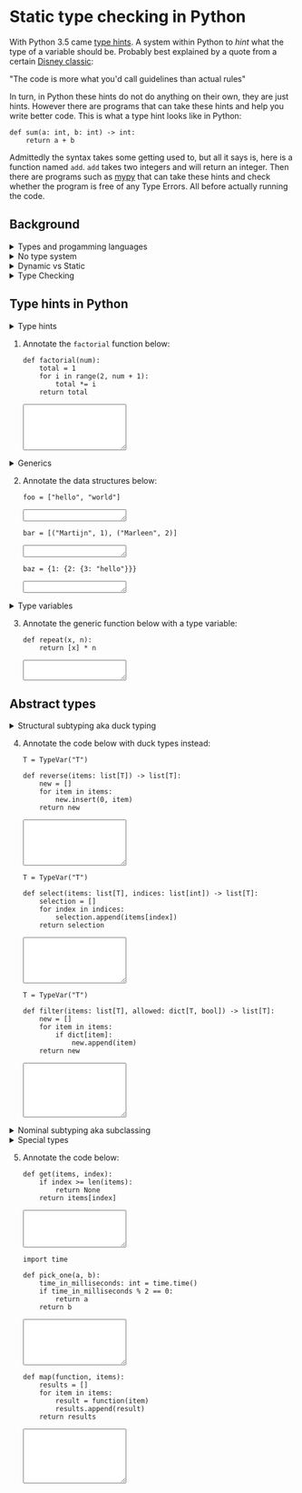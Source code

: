 # Static type checking in Python

With Python 3.5 came [type hints](https://www.python.org/dev/peps/pep-0484/). A system within Python to *hint* what the type of a variable should be. Probably best explained by a quote from a certain [Disney classic](https://www.imdb.com/title/tt0325980/):

"The code is more what you'd call guidelines than actual rules"

In turn, in Python these hints do not do anything on their own, they are just hints. However there are programs that can take these hints and help you write better code. This is what a type hint looks like in Python:

```Py
def sum(a: int, b: int) -> int:
    return a + b
```

Admittedly the syntax takes some getting used to, but all it says is, here is a function named `add`. `add` takes two integers and will return an integer. Then there are programs such as [mypy](http://mypy-lang.org/) that can take these hints and check whether the program is free of any Type Errors. All before actually running the code.


## Background
<details>
<summary>Types and progamming languages</summary>

Different programming languages have different type systems, but why? Take a quick peek at the example below:


### Python

```Py
def sum(items):
    total = 0
    for item in items:
        total += item
    return total
```

Python's approach is simple, we'll just run the code and see if it works. If `items` can be summed, then great let's do that. This all works:

```Py
sum([1, 2])
sum([1, 2.0])
sum({1, 2, 3})
```

But this does **not**:

```Py
sum(["hello", 1])
```

And worse yet, we won't know that it does not work until this code is actually run. If the code is not properly tested, then running this function might not happen until its shipped to the client. In which case... **nightmares**.


### C

Okay, but what about other languages? Remember C?

```C
int sum(int items[], int n) {
    int total = 0;
    for (int i = 0; i < n; i++) {
        total += items[i];
    }
    return total;
}
```

C takes a different approach, put a concrete type in front of everything and check it when trying to compile. That way we'll know up front whether the code will even run. Because this:

```C
float array[] = {3.0, 4.0, 5.0};
sum(array, 3);
```

Will nicely throw a compile error. No chance that this code reaches the end user's desk. 

But wait, floats can be summed right? Well, tough luck. You'll need to write a new function for floats.

> For the curious, there are ways to escape C's type system through the use of casting and pointers. Most notably through the use of `void` pointers.


### Java

Let's find a middleground, Java. Java is a bureaucratic programming languages of sorts. Nothing is assumed, and everything has to be explicitly denoted. Here is an example: 

```java
public static <T extends Number> sum(Iterable<T> items) {
    T total = 0;
    for (T item : items) {
        total = total.doubleValue() + item.doubleValue();
    }
    return total;
}
```

Quickly jumping over `public static`, which just means this function can be called from anywhere (`public`) and is always available (`static`). You'll find `<T extends Number>`.

What is a `Number`? Well, as it turns out, [Number](https://docs.oracle.com/javase/8/docs/api/java/lang/Number.html) is a `class` of which each number (`Integer`, `Float`, `Double`, etc.) inherits. `<T extends Number>` just means any type `T` that is an extension of a `Number`. So really what `T` says is, anything that is a Number, and thus can do anything a Number can do, can be passed into this function and will be returned from it too. 

Next, `Iterable<T>`. Iterable is an abstract generic type, more on this later. For now, all this says is some collection of things, be it a list, an array, or a tuple perhaps, over which can be iterated (with a for-loop for instance), containing elements of type `T`.

`item.doubleValue()`??? Inside the function it is now unknown what the exact types of the items are. All we know is that they are `Number`s. At this point we can only assume that an item can do anything a `Number` can do, and that is not much! In fact, a `Number` in Java can only convert itself to a more concrete `Double`, `Integer`, `Float`, etc. So what this function does is convert all items to `Double`s and then sums them up. 

Through this, this all works:

```java
sum({1, 2});
sum({4.0, 5.0});
```

And even different data structures, such as linked lists:

```java
LinkedList<Number> items = new LinkedList<Number>();
items.add(1);
items.add(2.0);
sum(items);
```

And this will still nicely give a compile error:

```java
add({"hello", "bye"});
```

Problem solved... right? Well, we did end up paying a steep price. Because be honest, which one is easier to understand:

```Py
def sum(items):
    total = 0
    for item in items:
        total += item
    return total
```

```java
public static <T extends Number> sum(Iterable<T> items) {
    T total = 0;
    for (T item : items) {
        total = total.doubleValue() + item.doubleValue();
    }
    return total;
}
```

Suprisingly perhaps, is that the answer to that question depends on who you'd ask. If you are used to dealing with millions of lines of code written by many others before you, you might strongly prefer the `Java` implementation. Simply because it gives you all information you need to know.
</details>

<details>
<summary>No type system</summary>

All your computer has is `1`-s and `0`-s, and all it can do is operate on these ones and zeroes. So at the root there are effectively no types. Instead the program just has to treat certain ones and zeroes differently than others. This is true in machine code (the ones and zeros), but also one level higher in [an assembly language](https://cs.lmu.edu/~ray/notes/x86assembly/). These type of languages are often just the instructions an operating system can execute, but in a more convenient text form. Assembly languages do contain data instructions for storing the length and allignment of data, but not much more than that. Naturally this way of working is error prone and undesirable. 
</details>

<details>
<summary>Dynamic vs Static</summary>

All programming languages have some form of type system, but when and what they do with that system varies. First, let's talk about when. There are two main forms, **static** and **dynamic**, and they are not exclusive from one another. 

#### Static

Static in this context just means before execution, that could be when compiling the code or through running a seperate type checker. For instance, C makes use of static type checking to ensure that all types operate with one another upon compilation. That way, there is no (technically, little) chance for any type errors while running the program. On top of this compilers can make use of the type information upon compilation to better optimize the resulting program. By for instance reserving precisely enough memory, as the data and their types is know up front.

#### Dynamic

Dynamic means during execution of a program, or in runtime. A good example of a dynamic type system is Python. Values in Python do have types, there are `int`s, `list`s, `string`s, you name it. Misuse of these types will often result in an error, for instance this code:

```Py
"hello" + [1,2,3]
```

Will raise a `TypeError` upon execution. But only during execution. So the information is there, and Python will protect you from weird and unexpected results, but a little late perhaps.

That said, dynamic type systems are often flexible and easy to use. As a programmer you don't have to worry about declaring types, and that means writing less code and probably easier to read code. This is a big reason as to why scripting languages such as Python, JavaScript and Bash tend to favor dynamic type systems. The flexibility in turn makes it possible to do extensive introspection, allowing the program itself to reason about types too. For instance in Python you can check the type of a variable through:

```Py
isinstance(a, int)
```
</details>

<details>
<summary>Type Checking</summary>

Type information can be used for different things, such as optimizing programs, ensuring enough memory is available, but perhaps most important to us programmers: type checking. Ensuring that the program is free of any type errors. 

Type checking can be done both dynamically and statically. But, dynamic type checking happens while running the program and will inevitably impact performance. That is why dynamic type checking is usually only done upon execution of a line of code, to ensure no unnecessary checks are done. That execution of a line of code might be very late, and if you are not testing properly, it might just be in the hands of the end user by the time that buggy line of code finally runs.

In contrast static type checking does not need to worry about performance (as much). Afterall, this style of type checking happens in the developer's time (hence the "as much"), and not the end user's time. This enables a static type checker to do more complex type of checks and give better hints as to what is going wrong. However, to perform static type checking the information on types needs to be available before running the code. That often means that you as a programmer need to add this information. That is both a blessing and a curse. You will have to write more code, but the added information will make it easier for your co-workers or your future self to understand.

Static type checking is often preferred, and so much so that languages such as JavaScript (in the form of TypeScript) and Python have started to adopt type information to enable static type checking. 
</details>


## Type hints in Python

<details>
<summary>Type hints</summary>
A type hint in the simplest form looks like this:

```Py
foo: int
```

All this says is, the type of the variable `foo` should be an integer. Notice how there is no initial value here. This line of code does not create a variable `foo`, all it does is add a hint that `foo`, once it exists, should be an integer. That means this will raise a `NameError`:

```
$ python
>>> foo: int
>>> foo
NameError: name 'foo' is not defined
```

It is possible to combine type hints and initialization on the same line, like so:

```Py
foo: int = 3
```

That looks somewhat redundant, doesn't it? How can the *literal* `3` be anything else than an integer? This is where type inference kicks in. Tools such as `mypy` will try to infer the types of variables from their use. It is quite safe to assume type inference is possible here, so probably best to just write:

```Py
foo = 3
```

Type inference does have its limitations, for instance `mypy` will not do any type inference in functions without type hints. To understand why, let's quickly look into function type hints. In the simplest form:

```Py
def add(a: int, b: int) -> int:
    c = a + b
    return c
```

The syntax is relatively straight forward, using the colon (`:`) for parameter type hints, and the arrow (`->`) for the return type. Notice how the type of `c` is not annotated. It can be, but it is not needed. From the types of `a` and `b` and the `+` operation, `mypy` can infer the type of `c`. But what if we did not annotate this function. Well, in that case, `a` and `b` could be anything: `str`, `float`, `list`, you name it! This is where `mypy` draws a line, if you do not annotate a function, `mypy` will not even attempt to do type inference. Instead all variables will be of type `Any`.

What is `Any`? Well, anything really. It is an escape hatch of sorts that provides no information. Once `Any` gets involved type checking becomes rather impossible. What is `Any + int`? `Any`

</details>

1. Annotate the `factorial` function below:

    ```Py
    def factorial(num):
        total = 1
        for i in range(2, num + 1):
            total *= i
        return total
    ```

    <textarea name="form[q1]" rows="5" required=""></textarea>

<details>
<summary>Generics</summary>

Integers, floats, booleans and strings are primitive data types. Built into the language, they serve as building blocks for more complex data structures. For instance, you might need a `list` to store your data. 

```Py
numbers: list = [1, 2, 3]
number = numbers.pop()
```

Here is the catch, the type `list` does not tell *anything* about what is in the `list`. So really what we have here is a `list` containing `Any`. In this case the type of `number` would be `Any` too.

A `list` is a generic data type. It can store various types, but its operation will vary based on what you store. Simply put for a `list`, if you initially store integers in the list, you will later be able to retrieve integers from that list. This can be annotated as follows:

```Py
numbers: list[int] = [1, 2, 3]
number = numbers.pop()
```

Now `numbers` is defined as a list of integers, and through that `number` will be of type `int` too.

Let's take a quick look at `dict`. Dictionaries are generic over two types, their keys and values. This is how that can be annotated:

```Py
grades: dict[str, int] = {"Martijn": 7, "Marleen": 8}
```

Tuples are an immutable data structure, once initialized it cannot be changed. So it is known up front exactly what the type of each value in the tuple is going to be. Because of this the `tuple` type can a variable amount of generic anotations with exactly as many types as there are values. Like so:

```Py
foo: tuple[int, float] = (7, 7.2)
bar: tuple[int, float, str] = (8, 7.9, "hello world")
baz: tuple[int, int, int] = (1, 2, 3)
```

What about nested data structures?

```Py
stats: dict[str, tuple[int, float]] = {"Martijn": (7, 7.2), "Marleen": (8, 8.1)}
```

Again, in most situations `mypy` can infer the types of the variables, and it is not strictly needed to annotate each data structure for type checking. That said, especially when it comes to data structures, annotations make the code easier to understand.  

</details>

2. Annotate the data structures below:

    ```Py
    foo = ["hello", "world"]
    ```

    <textarea name="form[q2.1]" rows="1" required=""></textarea>

    ```Py
    bar = [("Martijn", 1), ("Marleen", 2)]
    ```

    <textarea name="form[q2.2]" rows="1" required=""></textarea>

    ```Py
    baz = {1: {2: {3: "hello"}}}
    ```

    <textarea name="form[q2.3]" rows="1" required=""></textarea>

<details>
<summary>Type variables</summary>

Generics work through the use of type variables. In Python these variables are provided by `TypeVar` from the `typing` module. Here is how it works:

```Py
from typing import TypeVar

T = TypeVar('T')  # Can be anything
N = TypeVar('N', int, float)  # Must be int or float
```

Type variables can be unconstraint, like `T` above. In this case `T` can be any type at all. Or type variables can be constraint, like `N` above. In which case `N` can only be an `int` or a `float`. Type variables can come in place of actual types. To create for instance generic functions:

```Py
from typing import Iterable, TypeVar

T = TypeVar('T')

def first(items: list[T]) -> T:
    return items[0]
```

`first` will return the first item in the list, but what type is returned is dependent on the list. For instance, if `first` is called like so:

```Py
n = first([1,2,3])
```

Then `n` will be of type `int`. Because a `list[int]` is passed in and `T` will take on the form of `int`. `T` is what is ultimately returned from `first` and that is then why `n` is an `int`.

Type variables can be used outside generic data structures too, for instance:

```Py
def longest(a: T, b: T) -> T:
    return a if len(a) >= len(b) else b
```

This function will work for any type T, and it will return that same type.

</details>

3. Annotate the generic function below with a type variable:

    ```Py
    def repeat(x, n):
        return [x] * n
    ```

    <textarea name="form[q3]" rows="2" required=""></textarea>

## Abstract types

<details>
<summary> Structural subtyping aka duck typing </summary>

So far we have looked at concrete types, such as integers, strings and lists. These types are expressive, you know exactly what you are working with. But, often these concrete types limit design. Take for instance this function:

```Py
def sum(items: list[int]) -> int:
    total = 0
    for item in items:
        total += item
    return item
```

There is no reason this implementation cannot work with other types of data structures. A tuple of integers or a set of integers should work just fine, but the type hint `list[int]` will only accept a concrete `list`. This is quite unpythonic!

Looking at the implementation of `sum`, all that is needed from `items` is that it works with a for-loop. Or more precisely, the data structure needs to be iterable. In this case we only care about a property of the type, not the concrete thing. Rather, if the type we insert into the function is somewhat list-like, the function should work just fine. In comes duck typing:

> if it walks like a duck, swims like a duck, and quacks like a duck... it's a duck.

We need a type that can swim, or in our case a data structure that is iterable. Whether that happens to be a swimming duck or a swimming fish in the end, that is irrelevant here. Luckily Python's `typing` module comes with a bunch of "duck types" built-in, one of which is `Iterable` that we can use like so:

```Py
from typing import Iterable

def sum(items: Iterable[int]) -> int:
    total = 0
    for item in items:
        total += item
    return item
```

Now any calls to `sum`, whether that'd be with a `tuple` or `set`, will all pass type checks. As all of these data structures are iterable! This form of abstract types is called structural subtyping. Alternatively, and probably easier to remember: **static duck typing**. This is done through creating a subtype that only contains some structural aspect of the original type. For instance, `Iterable` is a subtype with only the method `__iter__` (Python's hidden method for iterable things). So as long as the actual type implements `__iter__` any type check will pass.

The `typing` module provides more duck types, most notably: `Sequence` and `Mapping`. `Sequence` is a duck type for anything that keeps an order and is index-able. Lists and tuples are, but a `set` for instance is not.

```Py
from typing import Sequence

a: Sequence[int] = [1, 2, 3]  # All good
b: Sequence[int] = (1, 2, 3)  # All good
c: Sequence[int] = {1, 2, 3}  # Incompatible types in assignment (expression has type "Set[int]", variable has type "Sequence[int]")
```

`Mapping` is a generic type for structures that map one value to another, such as dictionaries for instance.

```Py
from typing import Mapping

a: Mapping[str, int] = {"foo": 1}  # All good
```

<details>
<summary>For the technically curious...</summary>

These abstract data types are implemented as so called `Protocols`. See this [Python Enhancement Proposal](https://www.python.org/dev/peps/pep-0544/). Through these Protocols you can define your own duck types too. For instance:

```Py
from typing import Iterable, Protocol

class SupportsAdd(Protocol):
    def __add__(self, other):
        pass

def sum(items: Iterable[SupportsAdd]) -> SupportsAdd:
    total = None
    for item in items:
        if total is None:
            total = item
        else:
            total += item
    return item

sum([1, 2, 3]) # all good
sum([1.5, None]) # error: List item 1 has incompatible type "None"; expected "SupportsAdd"
```

</details>

</details>

4. Annotate the code below with duck types instead:

    ```Py
    T = TypeVar("T")

    def reverse(items: list[T]) -> list[T]:
        new = []
        for item in items:
            new.insert(0, item)
        return new
    ```

    <textarea name="form[q4.1]" rows="5" required=""></textarea>

    ```Py
    T = TypeVar("T")

    def select(items: list[T], indices: list[int]) -> list[T]:
        selection = []
        for index in indices:
            selection.append(items[index])
        return selection
    ```
    
    <textarea name="form[q4.2]" rows="5" required=""></textarea>


    ```Py
    T = TypeVar("T")

    def filter(items: list[T], allowed: dict[T, bool]) -> list[T]:
        new = []
        for item in items:
            if dict[item]:
                new.append(item)
        return new
    ```

    <textarea name="form[q4.3]" rows="6" required=""></textarea>

<details>
<summary> Nominal subtyping aka subclassing </summary>

Duck typing is great and all, but what if we actually do want a duck, not something that happens to act like a duck. For instance, let's say we are building a grading app and we have three user roles, `Teacher`, `Assistant` and `Student`. Implemented like so:

```Py
class User:

class Staff(User): pass

class Teacher(Staff): pass

class Assistant(Staff): pass

class Student(User): pass
```

Through this we can write functions that only accept specific types of users. For instance:

```Py
def view_grade(user: User) -> int: pass
def add_grade(user: Staff) -> None: pass
```

This way the type checker will allow all three roles to view grades, but only the `Staff` roles can add a grade. This form of abstract types is called nominal subtyping, where that type or any subclass of that type is accepted.

</details>

<details>
<summary> Special types </summary>

There are some special cases that need special treating and you'll find these in the `typing` module! [Here are the docs](https://docs.python.org/3/library/typing.html#special-forms)

### Union

For instance, in some cases a function might be able to cope with multiple types. Effectively one type or the other. `Union` handles this like so:

```Py
from typing import Union

def add(a: Union[int, float], b: Union[int, float]) -> Union[int, float]:
    return a + b
```

> Starting in Python 3.10, `Union[int, float]` can also be written as `int | float`

### Optional

Sometimes it is uncertain whether a function will return a value. Let's say we are looking for the location of a needle in a haystack. It might be in the haystack, it might also not be. In case it is not, it is a common (not necessarily best) practice to return `None`. That is what `Optional` captures, either a value is returned, or `None`.

```Py
from typing import Optional, Sequence, TypeVar

T = TypeVar("T")

def find_index(haystack: Sequence[T], needle: T) -> Optional[int]:
    for i, hay in enumerate(haystack):
        if hay == needle:
            return i
    return None
```

> `Optional[int]` is equivalant to `Union[int, None]`. In that sense, it is entirely optional to use.

### Callable

Functions can be passed to other functions too. That is what `Callable` captures in Python.

```Py
from typing import Callable

def get_hashes(number: int) -> str:
    return "#" * number

def get_stars(number: int) -> str:
    return "*" * number

def create_pyramid(create_layer: Callable[[int], str], height) -> str:
    pyramid = ""
    for i in range(1, height + 1):
        pyramid += create_layer(i) + "\n"
    return pyramid

print(create_pyramid(get_hashes, 5))
print(create_pyramid(get_stars, 5))
```

</details>

5. Annotate the code below:

    ```Py
    def get(items, index):
        if index >= len(items):
            return None
        return items[index]
    ```

    <textarea name="form[q5.1]" rows="4" required=""></textarea>

    ```Py
    import time

    def pick_one(a, b):
        time_in_milliseconds: int = time.time()
        if time_in_milliseconds % 2 == 0:
            return a
        return b 
    ```
    
    <textarea name="form[q5.2]" rows="5" required=""></textarea>

    ```Py
    def map(function, items):
        results = []
        for item in items:
            result = function(item)
            results.append(result)
        return results
    ```

    <textarea name="form[q5.3]" rows="6" required=""></textarea>